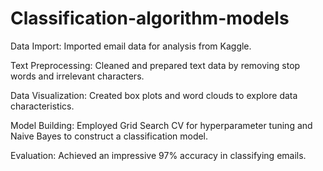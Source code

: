 # Classification-algorithm-models

Data Import: Imported email data for analysis from Kaggle.

Text Preprocessing: Cleaned and prepared text data by removing stop words and irrelevant characters.

Data Visualization: Created box plots and word clouds to explore data characteristics.

Model Building: Employed Grid Search CV for hyperparameter tuning and Naive Bayes to construct a classification model.

Evaluation: Achieved an impressive 97% accuracy in classifying emails.
